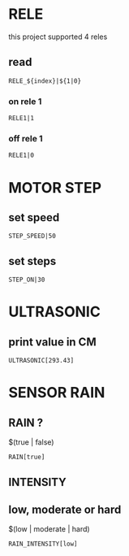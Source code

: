 
# RELE
this project supported 4 reles
## read
```
RELE_${index}|${1|0}
```
### on rele 1
```
RELE1|1
```

### off rele 1
```
RELE1|0
```

# MOTOR STEP
## set speed
```
STEP_SPEED|50
```

## set steps
```
STEP_ON|30
```

# ULTRASONIC
## print value in CM
```
ULTRASONIC[293.43]
```

# SENSOR RAIN
## RAIN ?
$(true | false)

```
RAIN[true]
```

## INTENSITY
## low, moderate or hard
$(low | moderate | hard)

```
RAIN_INTENSITY[low]
```

